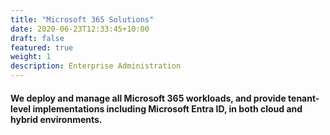 ```yaml
---
title: "Microsoft 365 Solutions"
date: 2020-06-23T12:33:45+10:00
draft: false
featured: true
weight: 1
description: Enterprise Administration
---
```

  
#### We deploy and manage all Microsoft 365 workloads, and provide tenant-level implementations including Microsoft Entra ID, in both cloud and hybrid environments.
